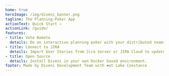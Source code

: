 ```yaml
---
home: true
heroImage: /img/diveni_banner.png
tagline: The Planning-Poker App
actionText: Quick Start →
actionLink: /guide/
features:
- title: Vote Remote
  details: Do an interactive planning poker with your distributed teams.
- title: Connect to JIRA
  details: Import User Stories from Jira Server or JIRA Cloud to update their Story Points.
- title: Open Source
  details: Install Diveni in your own Docker based environment.
footer: Made by Diveni Development Team with ❤️at Lake Constance
---
```

